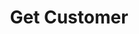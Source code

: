 ---
title: Get Customer
type: endpoint
category: 639ba2628407100061f5faac
slug: get-customer
parentDoc: 639ba2658407100061f5fab7
hidden: false
order: 2
---